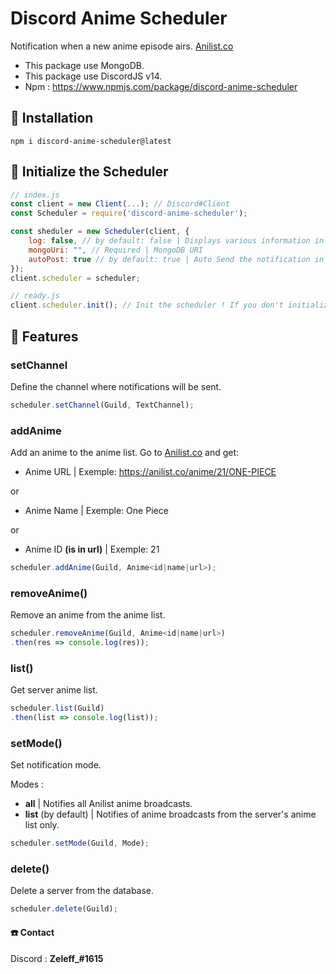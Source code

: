 # Discord Anime Scheduler

Notification when a new anime episode airs. [Anilist.co](https://anilist.co)

- This package use MongoDB.
- This package use DiscordJS v14.
- Npm : https://www.npmjs.com/package/discord-anime-scheduler

## 📁 Installation
```
npm i discord-anime-scheduler@latest
```

## 🚦 Initialize the Scheduler
```javascript
// index.js
const client = new Client(...); // Discord#Client
const Scheduler = require('discord-anime-scheduler');

const sheduler = new Scheduler(client, {
    log: false, // by default: false | Displays various information in the console.
    mongoUri: "", // Required | MongoDB URI
    autoPost: true // by default: true | Auto Send the notification in anime channel.
});
client.scheduler = scheduler;

// ready.js
client.scheduler.init(); // Init the scheduler ! If you don't initialize the scheduler, then it won't start.
```

## 🔧 Features

### setChannel
Define the channel where notifications will be sent.
```javascript
scheduler.setChannel(Guild, TextChannel);
```

### addAnime
Add an anime to the anime list.
Go to [Anilist.co](https://anilist.co) and get:

- Anime URL | Exemple: https://anilist.co/anime/21/ONE-PIECE

or

- Anime Name | Exemple: One Piece

or

- Anime ID **(is in url)** | Exemple: 21
 
```javascript
scheduler.addAnime(Guild, Anime<id|name|url>);
```

### removeAnime()
Remove an anime from the anime list.

```javascript
scheduler.removeAnime(Guild, Anime<id|name|url>)
.then(res => console.log(res));
```

### list()
Get server anime list.

```javascript
scheduler.list(Guild)
.then(list => console.log(list));
```

### setMode()
Set notification mode.

Modes : 
- **all** | Notifies all Anilist anime broadcasts.
- **list** (by default) | Notifies of anime broadcasts from the server's anime list only.

```javascript
scheduler.setMode(Guild, Mode);
```

### delete()
Delete a server from the database.

```javascript
scheduler.delete(Guild);
```


#### ☎️ Contact
Discord : **Zeleff_#1615**
